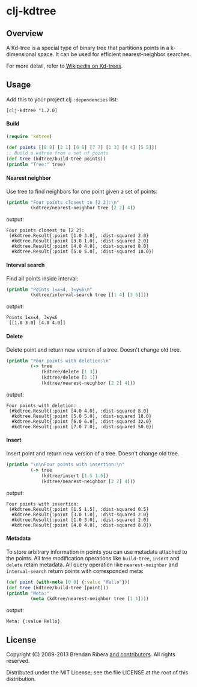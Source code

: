 # clj-kdtree

## Overview

A Kd-tree is a special type of binary tree that partitions points in a
k-dimensional space. It can be used for efficient nearest-neighbor
searches.

For more detail, refer to [Wikipedia on Kd-trees](http://en.wikipedia.org/wiki/Kd-tree).

## Usage

Add this to your project.clj `:dependencies` list:

    [clj-kdtree "1.2.0]

#### Build
```clojure
(require 'kdtree)

(def points [[8 8] [3 1] [6 6] [7 7] [1 3] [4 4] [5 5]])
;; Build a kdtree from a set of points
(def tree (kdtree/build-tree points))
(println "Tree:" tree)
```

#### Nearest neighbor

Use tree to find neighbors for one point given a set of points:
```clojure
(println "Four points closest to [2 2]:\n"
         (kdtree/nearest-neighbor tree [2 2] 4))
```
output:
```text
Four points closest to [2 2]:
 (#kdtree.Result{:point [1.0 3.0], :dist-squared 2.0}
  #kdtree.Result{:point [3.0 1.0], :dist-squared 2.0}
  #kdtree.Result{:point [4.0 4.0], :dist-squared 8.0}
  #kdtree.Result{:point [5.0 5.0], :dist-squared 18.0})
```

#### Interval search

Find all points inside interval:
```clojure
(println "Points 1≤x≤4, 3≤y≤6\n"
         (kdtree/interval-search tree [[1 4] [3 6]]))
```
output:
```text
Points 1≤x≤4, 3≤y≤6
 [[1.0 3.0] [4.0 4.0]]
```


#### Delete

Delete point and return new version of a tree. Doesn't change old tree.
```clojure
(println "Four points with deletion:\n"
         (-> tree
             (kdtree/delete [1 3])
             (kdtree/delete [3 1])
             (kdtree/nearest-neighbor [2 2] 4)))
```
output:
```text
Four points with deletion:
 (#kdtree.Result{:point [4.0 4.0], :dist-squared 8.0}
  #kdtree.Result{:point [5.0 5.0], :dist-squared 18.0}
  #kdtree.Result{:point [6.0 6.0], :dist-squared 32.0}
  #kdtree.Result{:point [7.0 7.0], :dist-squared 50.0})
```

#### Insert

Insert point and return new version of a tree. Doesn't change old tree.
```clojure
(println "\n\nFour points with insertion:\n"
         (-> tree
             (kdtree/insert [1.5 1.5])
             (kdtree/nearest-neighbor [2 2] 4)))
```
output:
```text
Four points with insertion:
 (#kdtree.Result{:point [1.5 1.5], :dist-squared 0.5}
  #kdtree.Result{:point [3.0 1.0], :dist-squared 2.0}
  #kdtree.Result{:point [1.0 3.0], :dist-squared 2.0}
  #kdtree.Result{:point [4.0 4.0], :dist-squared 8.0})
```

#### Metadata

To store arbitrary information in points you can use metadata attached to the points. All tree modification operations like `build-tree`, `insert` and `delete` retain metadata. All query operation like `nearest-neighbor` and `interval-search` return points with corresponded meta:

```clojure
(def point (with-meta [0 0] {:value "Hello"}))
(def tree (kdtree/build-tree [point]))
(println "Meta:"
         (meta (kdtree/nearest-neighbor tree [1 1])))
```
output:
```text
Meta: {:value Hello}
```

## License

Copyright (C) 2009-2013 Brendan Ribera [and contributors](https://github.com/abscondment/clj-kdtree/graphs/contributors). All rights reserved.

Distributed under the MIT License; see the file LICENSE at the root of
this distribution.
